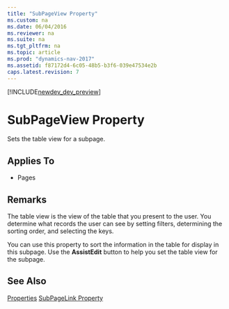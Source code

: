 ```yaml
---
title: "SubPageView Property"
ms.custom: na
ms.date: 06/04/2016
ms.reviewer: na
ms.suite: na
ms.tgt_pltfrm: na
ms.topic: article
ms.prod: "dynamics-nav-2017"
ms.assetid: f87172d4-6c05-48b5-b3f6-039e47534e2b
caps.latest.revision: 7
---
```


[!INCLUDE[newdev_dev_preview](../includes/newdev_dev_preview.md)]

# SubPageView Property
Sets the table view for a subpage.  
  
## Applies To  
  
-   Pages  
  
## Remarks  
 The table view is the view of the table that you present to the user. You determine what records the user can see by setting filters, determining the sorting order, and selecting the keys.  
  
 You can use this property to sort the information in the table for display in this subpage. Use the **AssistEdit** button to help you set the table view for the subpage.

 ## See Also  
 [Properties](devenv-properties.md)
 [SubPageLink Property](devenv-subpagelink-property.md)